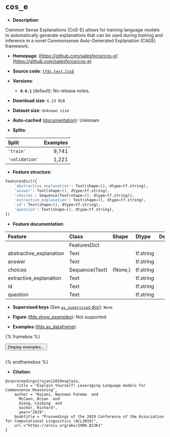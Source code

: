 <div itemscope itemtype="http://schema.org/Dataset">
  <div itemscope itemprop="includedInDataCatalog" itemtype="http://schema.org/DataCatalog">
    <meta itemprop="name" content="TensorFlow Datasets" />
  </div>
  <meta itemprop="name" content="cos_e" />
  <meta itemprop="description" content="Common Sense Explanations (CoS-E) allows for training language models to&#10;automatically generate explanations that can be used during training and&#10;inference in a novel Commonsense Auto-Generated Explanation (CAGE) framework.&#10;&#10;To use this dataset:&#10;&#10;```python&#10;import tensorflow_datasets as tfds&#10;&#10;ds = tfds.load(&#x27;cos_e&#x27;, split=&#x27;train&#x27;)&#10;for ex in ds.take(4):&#10;  print(ex)&#10;```&#10;&#10;See [the guide](https://www.tensorflow.org/datasets/overview) for more&#10;informations on [tensorflow_datasets](https://www.tensorflow.org/datasets).&#10;&#10;" />
  <meta itemprop="url" content="https://www.tensorflow.org/datasets/catalog/cos_e" />
  <meta itemprop="sameAs" content="https://github.com/salesforce/cos-e" />
  <meta itemprop="citation" content="@inproceedings{rajani2019explain,&#10;     title = &quot;Explain Yourself! Leveraging Language models for Commonsense Reasoning&quot;,&#10;    author = &quot;Rajani, Nazneen Fatema  and&#10;      McCann, Bryan  and&#10;      Xiong, Caiming  and&#10;      Socher, Richard&quot;,&#10;      year=&quot;2019&quot;,&#10;    booktitle = &quot;Proceedings of the 2019 Conference of the Association for Computational Linguistics (ACL2019)&quot;,&#10;    url =&quot;https://arxiv.org/abs/1906.02361&quot;&#10;}" />
</div>

# `cos_e`


*   **Description**:

Common Sense Explanations (CoS-E) allows for training language models to
automatically generate explanations that can be used during training and
inference in a novel Commonsense Auto-Generated Explanation (CAGE) framework.

*   **Homepage**:
    [https://github.com/salesforce/cos-e](https://github.com/salesforce/cos-e)

*   **Source code**:
    [`tfds.text.CosE`](https://github.com/tensorflow/datasets/tree/master/tensorflow_datasets/text/cos_e.py)

*   **Versions**:

    *   **`0.0.1`** (default): No release notes.

*   **Download size**: `6.23 MiB`

*   **Dataset size**: `Unknown size`

*   **Auto-cached**
    ([documentation](https://www.tensorflow.org/datasets/performances#auto-caching)):
    Unknown

*   **Splits**:

Split          | Examples
:------------- | -------:
`'train'`      | 9,741
`'validation'` | 1,221

*   **Feature structure**:

```python
FeaturesDict({
    'abstractive_explanation': Text(shape=(), dtype=tf.string),
    'answer': Text(shape=(), dtype=tf.string),
    'choices': Sequence(Text(shape=(), dtype=tf.string)),
    'extractive_explanation': Text(shape=(), dtype=tf.string),
    'id': Text(shape=(), dtype=tf.string),
    'question': Text(shape=(), dtype=tf.string),
})
```

*   **Feature documentation**:

Feature                 | Class          | Shape   | Dtype     | Description
:---------------------- | :------------- | :------ | :-------- | :----------
                        | FeaturesDict   |         |           |
abstractive_explanation | Text           |         | tf.string |
answer                  | Text           |         | tf.string |
choices                 | Sequence(Text) | (None,) | tf.string |
extractive_explanation  | Text           |         | tf.string |
id                      | Text           |         | tf.string |
question                | Text           |         | tf.string |

*   **Supervised keys** (See
    [`as_supervised` doc](https://www.tensorflow.org/datasets/api_docs/python/tfds/load#args)):
    `None`

*   **Figure**
    ([tfds.show_examples](https://www.tensorflow.org/datasets/api_docs/python/tfds/visualization/show_examples)):
    Not supported.

*   **Examples**
    ([tfds.as_dataframe](https://www.tensorflow.org/datasets/api_docs/python/tfds/as_dataframe)):

<!-- mdformat off(HTML should not be auto-formatted) -->

{% framebox %}

<button id="displaydataframe">Display examples...</button>
<div id="dataframecontent" style="overflow-x:auto"></div>
<script>
const url = "https://storage.googleapis.com/tfds-data/visualization/dataframe/cos_e-0.0.1.html";
const dataButton = document.getElementById('displaydataframe');
dataButton.addEventListener('click', async () => {
  // Disable the button after clicking (dataframe loaded only once).
  dataButton.disabled = true;

  const contentPane = document.getElementById('dataframecontent');
  try {
    const response = await fetch(url);
    // Error response codes don't throw an error, so force an error to show
    // the error message.
    if (!response.ok) throw Error(response.statusText);

    const data = await response.text();
    contentPane.innerHTML = data;
  } catch (e) {
    contentPane.innerHTML =
        'Error loading examples. If the error persist, please open '
        + 'a new issue.';
  }
});
</script>

{% endframebox %}

<!-- mdformat on -->

*   **Citation**:

```
@inproceedings{rajani2019explain,
     title = "Explain Yourself! Leveraging Language models for Commonsense Reasoning",
    author = "Rajani, Nazneen Fatema  and
      McCann, Bryan  and
      Xiong, Caiming  and
      Socher, Richard",
      year="2019",
    booktitle = "Proceedings of the 2019 Conference of the Association for Computational Linguistics (ACL2019)",
    url ="https://arxiv.org/abs/1906.02361"
}
```

